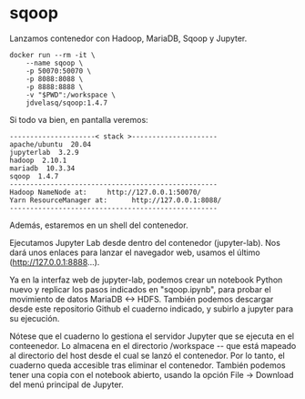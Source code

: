# sqoop

Lanzamos contenedor con Hadoop, MariaDB, Sqoop y Jupyter.

```
docker run --rm -it \
    --name sqoop \
    -p 50070:50070 \
    -p 8088:8088 \
    -p 8888:8888 \
    -v "$PWD":/workspace \
    jdvelasq/sqoop:1.4.7
```
Si todo va bien, en pantalla veremos:
```
---------------------< stack >---------------------
apache/ubuntu  20.04
jupyterlab  3.2.9         
hadoop  2.10.1        
mariadb  10.3.34          
sqoop  1.4.7 
---------------------------------------------------  
Hadoop NameNode at:     http://127.0.0.1:50070/  
Yarn ResourceManager at:      http://127.0.0.1:8088/ 
--------------------------------------------------- 
```
Además, estaremos en un shell del contenedor. 

Ejecutamos Jupyter Lab desde dentro del contenedor (jupyter-lab). Nos dará unos enlaces para lanzar el navegador web, usamos el último (http://127.0.0.1:8888...). 

Ya en la interfaz web de jupyter-lab, podemos crear un notebook Python nuevo y replicar los pasos indicados en "sqoop.ipynb", para probar el movimiento de datos MariaDB <-> HDFS. También podemos descargar desde este repositorio Github el cuaderno indicado, y subirlo a jupyter para su ejecución.

Nótese que el cuaderno lo gestiona el servidor Jupyter que se ejecuta en el conteenedor. Lo almacena en el directorio /workspace -- que está mapeado al directorio del host desde el cual se lanzó el contenedor. Por lo tanto, el cuaderno queda accesible tras eliminar el contenedor. También podemos tener una copia con el notebook abierto, usando la opción File -> Download del menú principal de Jupyter. 
